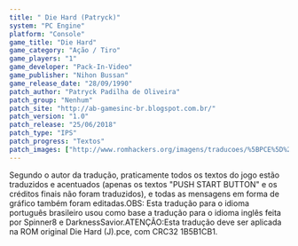 ```yaml
---
title: " Die Hard (Patryck)"
system: "PC Engine"
platform: "Console"
game_title: "Die Hard"
game_category: "Ação / Tiro"
game_players: "1"
game_developer: "Pack-In-Video"
game_publisher: "Nihon Bussan"
game_release_date: "28/09/1990"
patch_author: "Patryck Padilha de Oliveira"
patch_group: "Nenhum"
patch_site: "http://ab-gamesinc-br.blogspot.com.br/"
patch_version: "1.0"
patch_release: "25/06/2018"
patch_type: "IPS"
patch_progress: "Textos"
patch_images: ["http://www.romhackers.org/imagens/traducoes/%5BPCE%5D%20Die%20Hard%20-%20Patryck%20-%201.png","http://www.romhackers.org/imagens/traducoes/%5BPCE%5D%20Die%20Hard%20-%20Patryck%20-%202.png","http://www.romhackers.org/imagens/traducoes/%5BPCE%5D%20Die%20Hard%20-%20Patryck%20-%203.png"]
---
```

Segundo o autor da tradução, praticamente todos os textos do jogo estão traduzidos e acentuados (apenas os textos "PUSH START BUTTON" e os créditos finais não foram traduzidos), e todas as mensagens em forma de gráfico também foram editadas.OBS: Esta tradução para o idioma português brasileiro usou como base a tradução para o idioma inglês feita por Spinner8 e DarknessSavior.ATENÇÃO:Esta tradução deve ser aplicada na ROM original Die Hard (J).pce, com CRC32 1B5B1CB1.